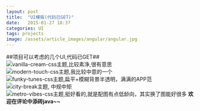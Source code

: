 ```yaml
---
layout: post
title:  "UI模板(代码已GET)"
date:   2015-01-27 18:37
categories: UI
tags: projects
image: /assets/article_images/angular/angular.jpg
---
```

##项目可以考虑的几个UI,代码已GET##
![ vanilla-cream-css主题,比较素净,很有意思](/assets/article_images/UI备选/vanilla-cream-css.jpg ) 
![ modern-touch-css主题,我比较中意的一个](/assets/article_images/UI备选/modern-touch-css.jpg) 
![ funky-tunes-css主题,扁平+模糊背景半透明，满满的APP范](/assets/article_images/UI备选/funky-tunes-css.jpg) 
![city-break主题, 中规中矩](/assets/article_images/UI备选/city-break-css.jpg)
![metro-vibes-css主题,挺好看的,就是配图有点低龄向，其实换了图能好很多 ](/assets/article_images/UI备选/metro-vibes-css.jpg)
**欢迎在评论中添砖java~~**

